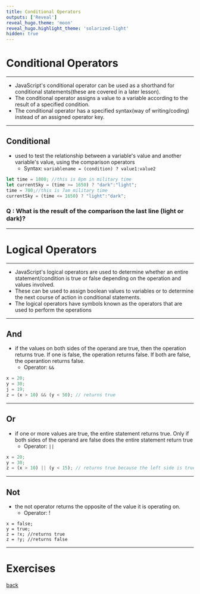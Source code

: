 ```yaml
---
title: Conditional Operators
outputs: ['Reveal']
reveal_hugo.theme: 'moon'
reveal_hugo.highlight_theme: 'solarized-light'
hidden: true
---
```


# Conditional Operators

---

* JavaScript's conditional operator can be used as a shorthand for conditional statements(these are covered in a later lesson). 
* The conditional operator assigns a value to a variable according to the result of a specified condition. 
* The conditional operator has a specified syntax(way of writing/coding) instead of an assigned operator key.

---

## Conditional 

* used to test the relationship between a variable's value and another variable's value, using the comparison operators
  * Syntax: `variablename = (condition) ? value1:value2`
         
```js
let time = 1800; //this is 8pm in military time
let currentSky = (time >= 1650) ? "dark":"light";
time = 700;//this is 7am military time
currentSky = (time <= 1650) ? "light":"dark";
```

###  Q : What is the result of the comparison the last line (light or dark)?

---

# Logical Operators 

---

* JavaScript's logical operators are used to determine whether an entire statement/condition is true or false depending on the operation and values involved. 
* These can be used to assign boolean values to variables or to determine the next course of action in conditional statements.
* The logical operators have symbols known as the operators that are used to perform the operations

--- 

## And 
* if the values on both sides of the operand are true, then the operation returns true. If one is false, the operation returns false. If both are false, the operantion returns false. 
  * Operator: `&&`

```js
x = 20;
y = 30;
j = 19;
z = (x > 10) && (y < 50); // returns true
```

---

## Or 
* if one or more values are true, the entire statement returns true. Only if both sides of the operand are false does the entire statement return true
  *  Operator: `||` 

```js
x = 20;
y = 30;
z = (x > 10) || (y < 15); // returns true because the left side is true, even though the right side is false
```

---

## Not

* the not operator returns the opposite of the value it is operating on.
  * Operator: ! 

```
x = false;
y = true;
z = !x; //returns true
z = !y; //returns false
```    

---
# Exercises

[back](..)